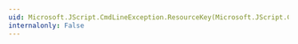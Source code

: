 ```yaml
---
uid: Microsoft.JScript.CmdLineException.ResourceKey(Microsoft.JScript.CmdLineError)
internalonly: False
---
```

